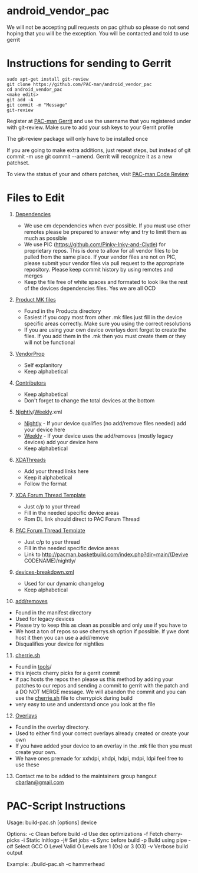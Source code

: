 android_vendor_pac
==================

We will not be accepting pull requests on pac github so please do not send hoping that you will be the exception. You will be contacted and told to use gerrit


Instructions for sending to Gerrit
====================================


    sudo apt-get install git-review
    git clone https://github.com/PAC-man/android_vendor_pac
    cd android_vendor_pac
    <make edits>
    git add -A
    git commit -m "Message"
    git-review



Register at [PAC-man Gerrit](http://review.pac-rom.com) and use the username that you registered under with git-review. Make sure to add your ssh keys to your Gerrit profile

The git-review package will only have to be installed once

If you are going to make extra additions, just repeat steps, but instead of git commit -m
use git commit --amend. Gerrit will recognize it as a new patchset.

To view the status of your and others patches, visit [PAC-man Code Review](http://review.pac-rom.com/)


Files to Edit
==============


1. [Dependencies](https://github.com/PAC-man/android_vendor_pac/tree/pac-4.4/dependencies)
   - We use cm dependencies when ever possible. If you must use other remotes please be prepared to answer why and try to limit them as much as possible
   - We use PIC (https://github.com/Pinky-Inky-and-Clyde) for proprietary repos. This is done to allow for all vendor files to be pulled from the same place. If your vendor files are not on PIC, please submit your vendor files via pull request to the appropriate repository. Please keep commit history by using remotes and merges
   - Keep the file free of white spaces and formated to look like the rest of the devices dependencies files. Yes we are all OCD

2. [Product MK files](https://github.com/PAC-man/android_vendor_pac/tree/pac-4.4/products)
   - Found in the Products directory
   - Easiest if you copy most from other .mk files just fill in the device specific areas correctly. Make sure you using the correct resolutions
   - If you are using your own device overlays dont forget to create the files. If you add them in the .mk then you must create them or they will not be functional

3. [VendorProp](https://github.com/PAC-man/android_vendor_pac/blob/pac-4.4/vendorsetup.sh)
   - Self explanitory
   - Keep alphabetical

4. [Contributors](https://github.com/PAC-man/android_vendor_pac/blob/pac-4.4/CONTRIBUTORS.mkdn)
   - Keep alphabetical
   - Don't forget to change the total devices at the bottom

5. [Nightly](https://github.com/PAC-man/android_vendor_pac/blob/pac-4.4/nightly.xml)/[Weekly](https://github.com/PAC-man/android_vendor_pac/blob/pac-4.4/weekly.xml).xml
   - [Nightly](https://github.com/PAC-man/android_vendor_pac/blob/pac-4.4/nightly.xml) - If your device qualifies (no add/remove files needed) add your device here
   - [Weekly](https://github.com/PAC-man/android_vendor_pac/blob/pac-4.4/weekly.xml) - If your device uses the add/removes (mostly legacy devices) add your device here
   - Keep alphabetical

6. [XDAThreads](https://github.com/PAC-man/android_vendor_pac/blob/pac-4.4/XDAThreads.mkdn)
   - Add your thread links here
   - Keep it alphabetical
   - Follow the format

7. [XDA Forum Thread Template](https://github.com/PAC-man/android_vendor_pac/blob/pac-4.4/XDA_Forum_4.4_Threads_Templete)
   - Just c/p to your thread
   - Fill in the needed specific device areas
   - Rom DL link should direct to PAC Forum Thread

8. [PAC Forum Thread Template](https://github.com/PAC-man/android_vendor_pac/blob/pac-4.4/Pac_Forum_4.4_threads_Templete)
   - Just c/p to your thread
   - Fill in the needed specific device areas
   - Link to http://pacman.basketbuild.com/index.php?dir=main/(Devive CODENAME)/nightly/

9. [devices-breakdown.xml](https://github.com/PAC-man/android_vendor_pac/blob/pac-4.4/devices-breakdown.xml)
   - Used for our dynamic changelog
   - Keep alphabetical

10. [add/removes](https://github.com/PAC-man/android_vendor_pac/tree/pac-4.4/manifest)
   - Found in the manifest directory
   - Used for legacy devices
   - Please try to keep this as clean as possible and only use if you have to
   - We host a ton of repos so use cherrys.sh option if possible. If ywe dont host it then you can use a add/remove
   - Disqualifies your device for nightlies

11. [cherrie.sh](https://github.com/PAC-man/android_vendor_pac/blob/pac-4.4/tools/cherries.sh)
   - Found in [tools](https://github.com/PAC-man/android_vendor_pac/tree/pac-4.4/tools)/
   - this injects cherry picks for a gerrit commit
   - if pac hosts the repos then please us this method by adding your patches to our repos and sending a commit to gerrit with the patch and a DO NOT MERGE message. We will abandon the commit and you can use the [cherrie.sh](https://github.com/PAC-man/android_vendor_pac/blob/pac-4.4/tools/cherries.sh) file to cherrypick during build
   - very easy to use and understand once you look at the file

12. [Overlays](https://github.com/PAC-man/android_vendor_pac/tree/pac-4.4/overlay)
   - Found in the overlay directory.
   - Used to either find your correct overlays already created or create your own
   - If you have added your device to an overlay in the .mk file then you must create your own.
   - We have ones premade for xxhdpi, xhdpi, hdpi, mdpi, ldpi feel free to use these

13. Contact me to be added to the maintainers group hangout cbarlan@gmail.com



PAC-Script Instructions
====================================


Usage:
  build-pac.sh [options] device

  Options:
    -c  Clean before build
    -d  Use dex optimizations
    -f  Fetch cherry-picks
    -i  Static Initlogo
    -j# Set jobs
    -s  Sync before build
    -p  Build using pipe
    -o# Select GCC O Level
        Valid O Levels are
        1 (Os) or 3 (O3)
    -v  Verbose build output

  Example:
    ./build-pac.sh -c hammerhead
```
